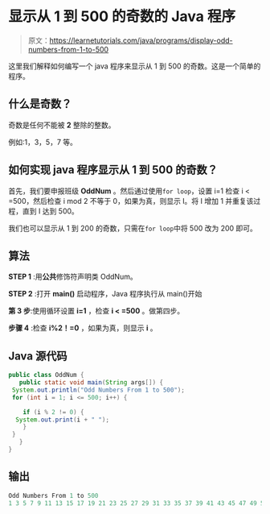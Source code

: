 # 显示从 1 到 500 的奇数的 Java 程序

> 原文：<https://learnetutorials.com/java/programs/display-odd-numbers-from-1-to-500>

这里我们解释如何编写一个 java 程序来显示从 1 到 500 的奇数。这是一个简单的程序。

## 什么是奇数？

奇数是任何不能被 **2** 整除的整数。

例如:1，3，5，7 等。

## 如何实现 java 程序显示从 1 到 500 的奇数？

首先，我们要申报班级 **OddNum** 。然后通过使用`for loop`，设置 i=1 检查 i < =500，然后检查 i mod 2 不等于 0，如果为真，则显示 I。将 I 增加 1 并重复该过程，直到 I 达到 500。

我们也可以显示从 1 到 200 的奇数，只需在`for loop`中将 500 改为 200 即可。

## 算法

**STEP 1** :用**公共**修饰符声明类 OddNum。

**STEP 2** :打开 **main()** 启动程序，Java 程序执行从 main()开始

**第 3 步**:使用循环设置 **i=1** ，检查 **i < =500** 。做第四步。

**步骤 4** :检查 **i%2！=0** ，如果为真，则显示 **i** 。

## Java 源代码

```java
public class OddNum {
   public static void main(String args[]) {
 System.out.println("Odd Numbers From 1 to 500");
 for (int i = 1; i <= 500; i++) {

    if (i % 2 != 0) {
  System.out.print(i + " ");
    }
 }
   }
}

```

## 输出

```java
Odd Numbers From 1 to 500
1 3 5 7 9 11 13 15 17 19 21 23 25 27 29 31 33 35 37 39 41 43 45 47 49 51 53 55 57 59 61 63 65 67 69 71 73 75 77 79 81 83 85 87 89 91 93 95 97 99 101 103 105 107 109 111 113 115 117 119 121 123 125 127 129 131 133 135 137 139 141 143 145 147 149 151 153 155 157 159 161 163 165 167 169 171 173 175 177 179 181 183 185 187 189 191 193 195 197 199 201 203 205 207 209 211 213 215 217 219 221 223 225 227 229 231 233 235 237 239 241 243 245 247 249 251 253 255 257 259 261 263 265 267 269 271 273 275 277 279 281 283 285 287 289 291 293 295 297 299 301 303 305 307 309 311 313 315 317 319 321 323 325 327 329 331 333 335 337 339 341 343 345 347 349 351 353 355 357 359 361 363 365 367 369 371 373 375 377 379 381 383 385 387 389 391 393 395 397 399 401 403 405 407 409 411 413 415 417 419 421 423 425 427 429 431 433 435 437 439 441 443 445 447 449 451 453 455 457 459 461 463 465 467 469 471 473 475 477 479 481 483 485 487 489 491 493 495 497 499 
```